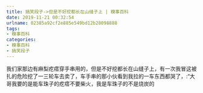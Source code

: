 ```yaml
---
title: 搞笑段子->但是不好挖都长在山缝子上 | 糗事百科
date: 2019-11-21 00:32:54
urlname: 02385a92cf2e885e549bd12b28098888
tags: 
- 糗事百科
categories:
- 糗事百科
- 搞笑段子
---
```

我们家那边有麻梨疙瘩穿手串用的，但是不好挖都长在山缝子上，有一次我冒这被扎的危险挖了一三轮车去卖了，车手串的那小伙看到我拉的一车东西都哭了，:“大哥我要的是能车珠子的疙瘩不要柴火，我是车珠子的不是烧炭的


